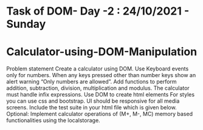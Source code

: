 # Task of DOM- Day -2 : 24/10/2021 - Sunday
# Calculator-using-DOM-Manipulation
Problem statement
Create a calculator using DOM.
Use Keyboard events only for numbers. 
When any keys pressed other than number keys show an alert warning “Only numbers are allowed”.
Add functions to perform addition, subtraction, division, multiplication and modulus. 
The calculator must handle infix expressions.
Use DOM to create html elements
For styles you can use css and bootstrap.
UI should be responsive for all media screens.
Include the test suite in your html file which is given below.
Optional:
Implement calculator operations of (M+, M-, MC) memory based functionalities using the localstorage.

